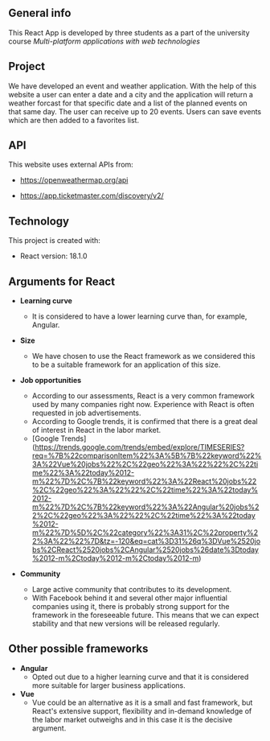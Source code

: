## General info
This React App is developed by three students as a part of the university course *Multi-platform applications with web technologies* 

## Project
We have developed an event and weather application. With the help of this website a user can enter a date and a city and the application will return a weather forcast for that specific date and a list of the planned events on that same day. The user can receive up to 20 events. Users can save events which are then added to a favorites list.

## API
This website uses external APIs from:

* https://openweathermap.org/api

* https://app.ticketmaster.com/discovery/v2/

## Technology
This project is created with:
* React version: 18.1.0

## Arguments for React
* **Learning curve** 
    * It is considered to have a lower learning curve than, for example, Angular.
* **Size** 
    * We have chosen to use the React framework as we considered this to be a suitable framework for an application of this size.
* **Job opportunities** 
    * According to our assessments, React is a very common framework used by many companies right now. Experience with React is often requested in job advertisements.
    * According to Google trends, it is confirmed that there is a great deal of interest in React in the labor market.
    * [Google Trends] (https://trends.google.com/trends/embed/explore/TIMESERIES?req=%7B%22comparisonItem%22%3A%5B%7B%22keyword%22%3A%22Vue%20jobs%22%2C%22geo%22%3A%22%22%2C%22time%22%3A%22today%2012-m%22%7D%2C%7B%22keyword%22%3A%22React%20jobs%22%2C%22geo%22%3A%22%22%2C%22time%22%3A%22today%2012-m%22%7D%2C%7B%22keyword%22%3A%22Angular%20jobs%22%2C%22geo%22%3A%22%22%2C%22time%22%3A%22today%2012-m%22%7D%5D%2C%22category%22%3A31%2C%22property%22%3A%22%22%7D&tz=-120&eq=cat%3D31%26q%3DVue%2520jobs%2CReact%2520jobs%2CAngular%2520jobs%26date%3Dtoday%2012-m%2Ctoday%2012-m%2Ctoday%2012-m)

* **Community**
    * Large active community that contributes to its development.
    * With Facebook behind it and several other major influential companies using it, there is probably strong support for the framework in the foreseeable future. This means that we can expect stability and that new versions will be released regularly.

## Other possible frameworks
* **Angular**
    * Opted out due to a higher learning curve and that it is considered more suitable for larger business applications.
* **Vue**
    * Vue could be an alternative as it is a small and fast framework, but React's extensive support, flexibility and in-demand knowledge of the labor market outweighs and in this case it is the decisive argument.